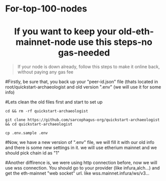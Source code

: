 # For-top-100-nodes
<h1 align=center> If you want to keep your old-eth-mainnet-node use this steps-no gas-needed </h1>


>If your node is down already, follow this steps to make it online back, without paying any gas fee </h1>

#Firstly, be sure that, you back up your "peer-id.json" file (thats located in root/quickstart-archaeologist and old version ".env" (we will use it for some info) 

#Lets clean the old files first and start to set up
```console
cd && rm -rf quickstart-archaeologist

git clone https://github.com/sarcophagus-org/quickstart-archaeologist && cd quickstart-archaeologist

cp .env.sample .env
```
#Now, we have a new version of ".env" file, we will fill it with our old info and there is some new settings in it. we will use etherium mainnet and we should pick chain id as "1"

#Another diffirence is, we were using http connection before, now we will use wss connection. You should go to your provider (like infura,alch...) and get the eth-mainnet "web socket" url. like wss.mainnet.infura/ws/v3...



